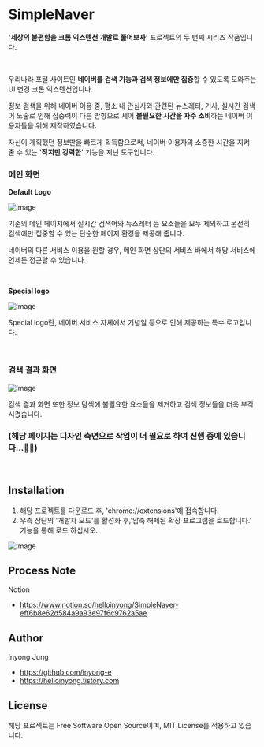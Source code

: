 # SimpleNaver

**'세상의 불편함을 크롬 익스텐션 개발로 풀어보자'** 프로젝트의 두 번째 시리즈 작품입니다.

<br/>

우리나라 포털 사이트인 **네이버를 검색 기능과 검색 정보에만 집중**할 수 있도록 도와주는 UI 변경 크롬 익스텐션입니다.

정보 검색을 위해 네이버 이용 중, 평소 내 관심사와 관련된 뉴스레터, 기사, 실시간 검색어 노출로 인해 집중력이 다른 방향으로 세어 **불필요한 시간을 자주 소비**하는 네이버 이용자들을 위해 제작하였습니다.

자신이 계획했던 정보만을 빠르게 획득함으로써, 네이버 이용자의 소중한 시간을 지켜 줄 수 있는 '**작지만 강력한**' 기능을 지닌 도구입니다.

### 메인 화면

**Default Logo**

![image](https://user-images.githubusercontent.com/13481627/90326320-004e4380-dfc2-11ea-8883-9da9a5a5d72b.png)

기존의 메인 페이지에서 실시간 검색어와 뉴스레터 등 요소들을 모두 제외하고 온전히 검색에만 집중할 수 있는 단순한 페이지 환경을 제공해 줍니다.

네이버의 다른 서비스 이용을 원할 경우, 메인 화면 상단의 서비스 바에서 해당 서비스에 언제든 접근할 수 있습니다.

<br/>

**Special logo**

![image](https://user-images.githubusercontent.com/13481627/90277805-33e57c80-dea1-11ea-828f-3f3ff7a493a6.png)

Special logo란, 네이버 서비스 자체에서 기념일 등으로 인해 제공하는 특수 로고입니다.

<br/>

### 검색 결과 화면

![image](https://user-images.githubusercontent.com/13481627/90301828-11715480-dedd-11ea-99af-ab3916e87f45.png)

검색 결과 화면 또한 정보 탐색에 불필요한 요소들을 제거하고 검색 정보들을 더욱 부각시켰습니다.

### (해당 페이지는 디자인 측면으로 작업이 더 필요로 하여 진행 중에 있습니다...🙇‍♂️)

<br/>

## Installation

1. 해당 프로젝트를 다운로드 후, 'chrome://extensions'에 접속합니다.
2. 우측 상단의 '개발자 모드'를 활성화 후,'압축 해제된 확장 프로그램을 로드합니다.' 기능을 통해 로드 하십시오.

![image](https://user-images.githubusercontent.com/13481627/89787964-60c02980-db59-11ea-93a0-69fefededf83.png)

## Process Note

Notion

- https://www.notion.so/helloinyong/SimpleNaver-eff6b8e62d584a9a93e97f6c9762a5ae

## Author

Inyong Jung

- https://github.com/inyong-e
- https://helloinyong.tistory.com

## License

해당 프로젝트는 Free Software Open Source이며, MIT License를 적용하고 있습니다.
